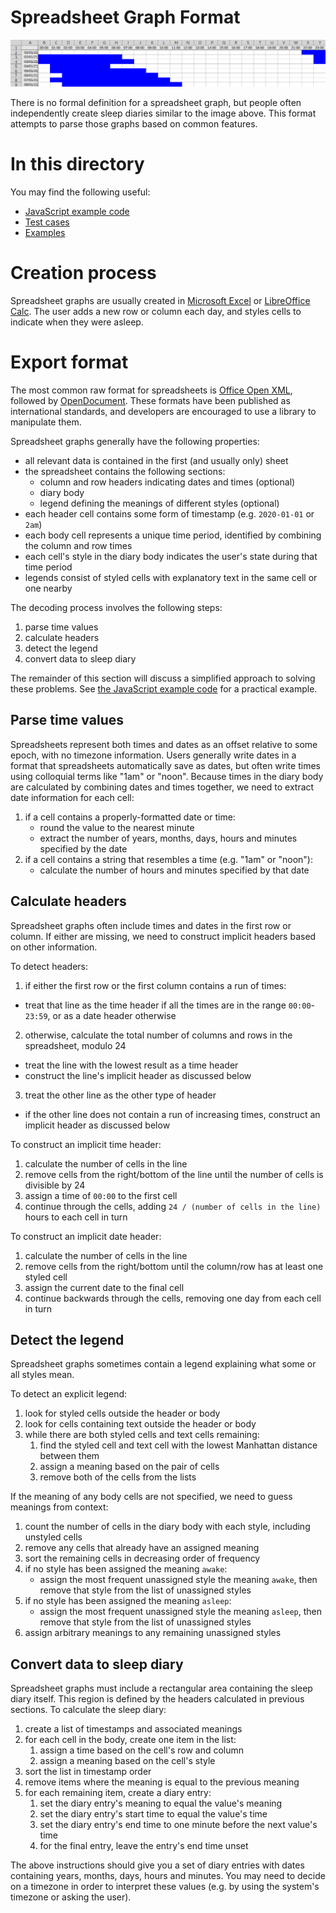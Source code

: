 # Spreadsheet Graph Format

![Image of an Excel sleep diary graph](sleep-diary.jpg "Example sleep diary graph")

There is no formal definition for a spreadsheet graph, but people often independently create sleep diaries similar to the image above.  This format attempts to parse those graphs based on common features.

# In this directory

You may find the following useful:

* [JavaScript example code](engine.js)
* [Test cases](test.js)
* [Examples](examples/)

# Creation process

Spreadsheet graphs are usually created in [Microsoft Excel](https://www.microsoft.com/en-gb/microsoft-365/excel) or [LibreOffice Calc](https://www.libreoffice.org/discover/calc/).  The user adds a new row or column each day, and styles cells to indicate when they were asleep.

# Export format

The most common raw format for spreadsheets is [Office Open XML](https://en.wikipedia.org/wiki/Office_Open_XML), followed by [OpenDocument](https://en.wikipedia.org/wiki/OpenDocument).  These formats have been published as international standards, and developers are encouraged to use a library to manipulate them.

Spreadsheet graphs generally have the following properties:

* all relevant data is contained in the first (and usually only) sheet
* the spreadsheet contains the following sections:
  * column and row headers indicating dates and times (optional)
  * diary body
  * legend defining the meanings of different styles (optional)
* each header cell contains some form of timestamp (e.g. `2020-01-01` or `2am`)
* each body cell represents a unique time period, identified by combining the column and row times
* each cell's style in the diary body indicates the user's state during that time period
* legends consist of styled cells with explanatory text in the same cell or one nearby

The decoding process involves the following steps:

1. parse time values
2. calculate headers
3. detect the legend
4. convert data to sleep diary

The remainder of this section will discuss a simplified approach to solving these problems.  See [the JavaScript example code](engine.js) for a practical example.

## Parse time values

Spreadsheets represent both times and dates as an offset relative to some epoch, with no timezone information.  Users generally write dates in a format that spreadsheets automatically save as dates, but often write times using colloquial terms like "1am" or "noon".  Because times in the diary body are calculated by combining dates and times together, we need to extract date information for each cell:

1. if a cell contains a properly-formatted date or time:
   * round the value to the nearest minute
   * extract the number of years, months, days, hours and minutes specified by the date
2. if a cell contains a string that resembles a time (e.g. "1am" or "noon"):
   * calculate the number of hours and minutes specified by that date

## Calculate headers

Spreadsheet graphs often include times and dates in the first row or column.  If either are missing, we need to construct implicit headers based on other information.

To detect headers:

1. if either the first row or the first column contains a run of times:
  * treat that line as the time header if all the times are in the range `00:00`-`23:59`, or as a date header otherwise
2. otherwise, calculate the total number of columns and rows in the spreadsheet, modulo 24
  * treat the line with the lowest result as a time header
  * construct the line's implicit header as discussed below
3. treat the other line as the other type of header
  * if the other line does not contain a run of increasing times, construct an implicit header as discussed below

To construct an implicit time header:

1. calculate the number of cells in the line
2. remove cells from the right/bottom of the line until the number of cells is divisible by 24
3. assign a time of `00:00` to the first cell
4. continue through the cells, adding `24 / (number of cells in the line)` hours to each cell in turn

To construct an implicit date header:

1. calculate the number of cells in the line
2. remove cells from the right/bottom until the column/row has at least one styled cell
3. assign the current date to the final cell
4. continue backwards through the cells, removing one day from each cell in turn

## Detect the legend

Spreadsheet graphs sometimes contain a legend explaining what some or all styles mean.

To detect an explicit legend:

1. look for styled cells outside the header or body
2. look for cells containing text outside the header or body
3. while there are both styled cells and text cells remaining:
   1. find the styled cell and text cell with the lowest Manhattan distance between them
   2. assign a meaning based on the pair of cells
   3. remove both of the cells from the lists

If the meaning of any body cells are not specified, we need to guess meanings from context:

1. count the number of cells in the diary body with each style, including unstyled cells
2. remove any cells that already have an assigned meaning
3. sort the remaining cells in decreasing order of frequency
4. if no style has been assigned the meaning `awake`:
   * assign the most frequent unassigned style the meaning `awake`, then remove that style from the list of unassigned styles
5. if no style has been assigned the meaning `asleep`:
   * assign the most frequent unassigned style the meaning `asleep`, then remove that style from the list of unassigned styles
6. assign arbitrary meanings to any remaining unassigned styles

## Convert data to sleep diary

Spreadsheet graphs must include a rectangular area containing the sleep diary itself.  This region is defined by the headers calculated in previous sections.  To calculate the sleep diary:

1. create a list of timestamps and associated meanings
2. for each cell in the body, create one item in the list:
   1. assign a time based on the cell's row and column
   2. assign a meaning based on the cell's style
3. sort the list in timestamp order
4. remove items where the meaning is equal to the previous meaning
4. for each remaining item, create a diary entry:
   1. set the diary entry's meaning to equal the value's meaning
   2. set the diary entry's start time to equal the value's time
   3. set the diary entry's end time to one minute before the next value's time
   4. for the final entry, leave the entry's end time unset

The above instructions should give you a set of diary entries with dates containing years, months, days, hours and minutes.  You may need to decide on a timezone in order to interpret these values (e.g. by using the system's timezone or asking the user).
